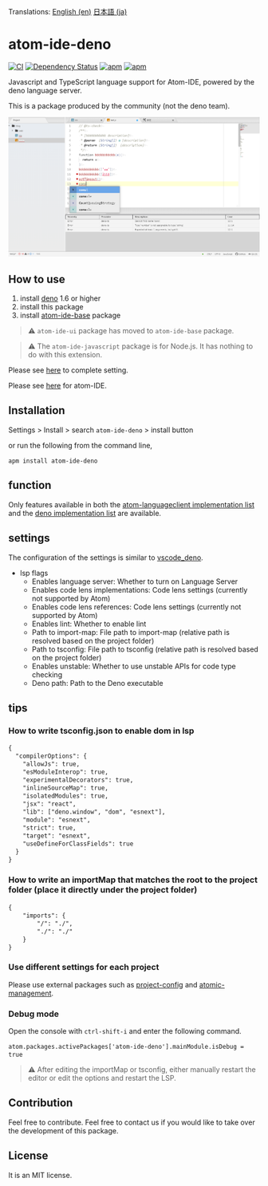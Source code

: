 Translations:
[English (en)](https://github.com/ayame113/atom-ide-deno/blob/main/README.md)
[日本語 (ja)](https://github.com/ayame113/atom-ide-deno/blob/main/README_ja.md)

# atom-ide-deno

[![CI](https://github.com/ayame113/atom-ide-deno/actions/workflows/CI.yml/badge.svg)](https://github.com/ayame113/atom-ide-deno/actions/workflows/CI.yml)
[![Dependency Status](https://david-dm.org/ayame113/atom-ide-deno.svg)](https://david-dm.org/ayame113/atom-ide-deno)
[![apm](https://img.shields.io/apm/dm/atom-ide-deno.svg)](https://atom.io/packages/atom-ide-deno)
[![apm](https://img.shields.io/apm/v/atom-ide-deno.svg)](https://atom.io/packages/atom-ide-deno)

Javascript and TypeScript language support for Atom-IDE, powered by the deno
language server.

This is a package produced by the community (not the deno team).

![screen shot](https://raw.githubusercontent.com/ayame113/atom-ide-deno/main/screenshot/1.png)

## How to use

1. install [deno](https://deno.land/) 1.6 or higher
2. install this package
3. install [atom-ide-base](https://atom.io/packages/atom-ide-base) package

> ⚠️ `atom-ide-ui` package has moved to `atom-ide-base` package.

> ⚠️ The `atom-ide-javascript` package is for Node.js. It has nothing to do with
> this extension.

Please see [here](./docs/) to complete setting.

Please see [here](https://atom-community.io/) for atom-IDE.

## Installation

Settings > Install > search `atom-ide-deno` > install button

or run the following from the command line,

```
apm install atom-ide-deno
```

## function

Only features available in both the
[atom-languageclient implementation list](https://github.com/atom-community/atom-languageclient#capabilities)
and the
[deno implementation list](https://github.com/denoland/deno/issues/8643#issue-758171107)
are available.

## settings

The configuration of the settings is similar to
[vscode_deno](https://github.com/denoland/vscode_deno).

- lsp flags
  - Enables language server: Whether to turn on Language Server
  - Enables code lens implementations: Code lens settings (currently not
    supported by Atom)
  - Enables code lens references: Code lens settings (currently not supported by
    Atom)
  - Enables lint: Whether to enable lint
  - Path to import-map: File path to import-map (relative path is resolved based
    on the project folder)
  - Path to tsconfig: File path to tsconfig (relative path is resolved based on
    the project folder)
  - Enables unstable: Whether to use unstable APIs for code type checking
  - Deno path: Path to the Deno executable

## tips

### How to write tsconfig.json to enable dom in lsp

```
{
  "compilerOptions": {
    "allowJs": true,
    "esModuleInterop": true,
    "experimentalDecorators": true,
    "inlineSourceMap": true,
    "isolatedModules": true,
    "jsx": "react",
    "lib": ["deno.window", "dom", "esnext"],
    "module": "esnext",
    "strict": true,
    "target": "esnext",
    "useDefineForClassFields": true
  }
}
```

### How to write an importMap that matches the root to the project folder (place it directly under the project folder)

```
{
	"imports": {
		"/": "./",
		"./": "./"
	}
}
```

### Use different settings for each project

Please use external packages such as
[project-config](https://atom.io/packages/project-config) and
[atomic-management](https://atom.io/packages/atomic-management).

### Debug mode

Open the console with `ctrl-shift-i` and enter the following command.

```
atom.packages.activePackages['atom-ide-deno'].mainModule.isDebug = true
```

> ⚠️ After editing the importMap or tsconfig, either manually restart the editor
> or edit the options and restart the LSP.

## Contribution

Feel free to contribute. Feel free to contact us if you would like to take over
the development of this package.

## License

It is an MIT license.
